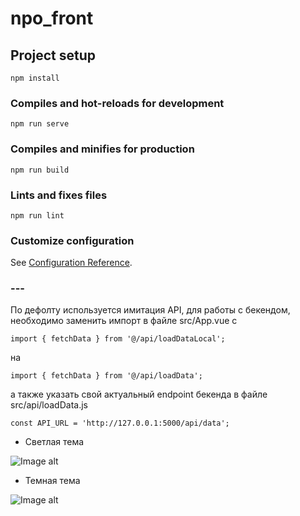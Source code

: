 # npo_front

## Project setup
```
npm install
```

### Compiles and hot-reloads for development
```
npm run serve
```

### Compiles and minifies for production
```
npm run build
```

### Lints and fixes files
```
npm run lint
```

### Customize configuration
See [Configuration Reference](https://cli.vuejs.org/config/).

### ---

По дефолту используется имитация API, для работы с бекендом, необходимо заменить импорт в файле
src/App.vue  с 
```
import { fetchData } from '@/api/loadDataLocal';
```

на 
```
import { fetchData } from '@/api/loadData';
```

а также указать свой актуальный endpoint бекенда в файле src/api/loadData.js
```
const API_URL = 'http://127.0.0.1:5000/api/data';

```
- Светлая тема

![Image alt](https://github.com/makedevpro/npo_front/src/assets/light.jpeg)

- Темная тема

![Image alt](https://github.com/makedevpro/npo_front/src/assets/dark.jpeg)



